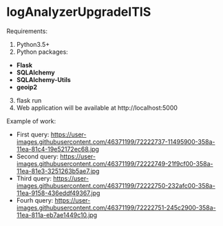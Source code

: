 # logAnalyzerUpgradeITIS
Requirements:
1) Python3.5+
2) Python packages:<br><b>
  - Flask<br>
  - SQLAlchemy<br>
  - SQLAlchemy-Utils<br>
  - geoip2
 <br></b>
3) flask run
4) Web application will be available at http://localhost:5000

Example of work:<br>
 - First query: https://user-images.githubusercontent.com/46371199/72222737-11495900-358a-11ea-81c4-19e52172ec68.jpg<br>
 - Second query: https://user-images.githubusercontent.com/46371199/72222749-21f9cf00-358a-11ea-81e3-3251263b5ae7.jpg<br>
 - Third query: https://user-images.githubusercontent.com/46371199/72222750-232afc00-358a-11ea-9158-436eddf49367.jpg<br>
 - Fourh query: https://user-images.githubusercontent.com/46371199/72222751-245c2900-358a-11ea-811a-eb7ae1449c10.jpg
